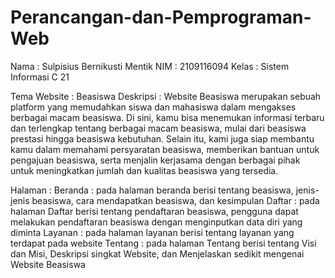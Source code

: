 # Perancangan-dan-Pemprograman-Web

Nama          : Sulpisius Bernikusti Mentik
NIM           : 2109116094
Kelas         : Sistem Informasi C 21

Tema Website  : Beasiswa
Deskripsi     : Website Beasiswa merupakan sebuah platform yang memudahkan siswa dan mahasiswa dalam mengakses berbagai macam beasiswa. 
                Di sini, kamu bisa menemukan informasi terbaru dan terlengkap tentang berbagai macam beasiswa, mulai dari beasiswa prestasi 
                hingga beasiswa kebutuhan. Selain itu, kami juga siap membantu kamu dalam memahami persyaratan beasiswa, memberikan bantuan 
                untuk pengajuan beasiswa, serta menjalin kerjasama dengan berbagai pihak untuk meningkatkan jumlah dan kualitas beasiswa yang tersedia.

Halaman :
  Beranda : pada halaman beranda berisi tentang beasiswa, jenis-jenis beasiswa, cara mendapatkan beasiswa, dan kesimpulan
  Daftar  : pada halaman Daftar berisi tentang pendaftaran beasiswa, pengguna dapat melakukan pendaftaran beasiswa dengan menginputkan data diri yang diminta
  Layanan : pada halaman layanan berisi tentang layanan yang terdapat pada website
  Tentang : pada halaman Tentang berisi tentang Visi dan Misi, Deskripsi singkat Website, dan Menjelaskan sedikit mengenai Website Beasiswa
